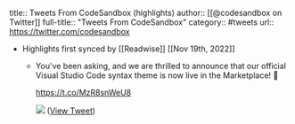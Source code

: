 title:: Tweets From CodeSandbox (highlights)
author:: [[@codesandbox on Twitter]]
full-title:: "Tweets From CodeSandbox"
category:: #tweets
url:: https://twitter.com/codesandbox

- Highlights first synced by [[Readwise]] [[Nov 19th, 2022]]
	- You've been asking, and we are thrilled to announce that our official Visual Studio Code syntax theme is now live in the Marketplace! 🎉
	  
	  https://t.co/MzR8snWeU8 
	  
	  ![](https://pbs.twimg.com/media/FQxyaQ5X0AU5N7P.jpg) ([View Tweet](https://twitter.com/codesandbox/status/1516713578878980101))